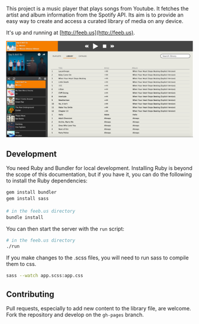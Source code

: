 This project is a music player that plays songs from Youtube. It fetches the artist and album information from the Spotify API. Its aim is to provide an easy way to create and access a curated library of media on any device.

It's up and running at [http://feeb.us](http://feeb.us).

![a screenshot of the application](https://raw.githubusercontent.com/benchristel/feeb.us/gh-pages/Screen%20Shot%202016-07-12%20at%2011.12.25%20PM.png)


## Development

You need Ruby and Bundler for local development. Installing Ruby is beyond the scope of this documentation, but if you have it, you can do the following to install the Ruby dependencies:

```bash
gem install bundler
gem install sass

# in the feeb.us directory
bundle install
```

You can then start the server with the `run` script:

```bash
# in the feeb.us directory
./run
```

If you make changes to the .scss files, you will need to run sass to compile them to css.

```bash
sass --watch app.scss:app.css
```

## Contributing

Pull requests, especially to add new content to the library file, are welcome. Fork the repository and develop on the `gh-pages` branch.
